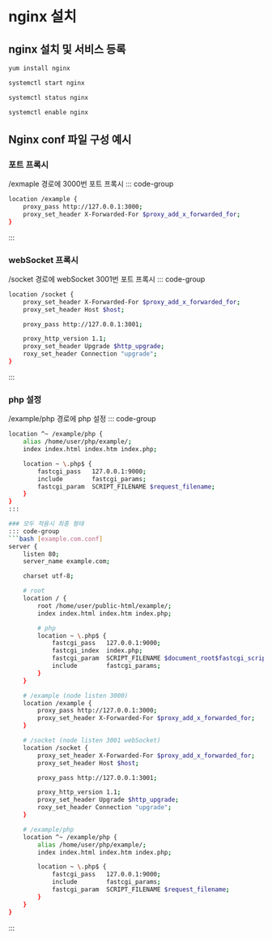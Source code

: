 # nginx 설치

## nginx 설치 및 서비스 등록
```bash
yum install nginx
```
```bash
systemctl start nginx 
```
```bash
systemctl status nginx
```
```bash
systemctl enable nginx
```

## Nginx conf 파일 구성 예시
### 포트 프록시
/exmaple 경로에 3000번 포트 프록시
::: code-group
```bash [example.com.conf]
location /example {
    proxy_pass http://127.0.0.1:3000;
    proxy_set_header X-Forwarded-For $proxy_add_x_forwarded_for;
}
```
:::

### webSocket 프록시
/socket 경로에 webSocket 3001번 포트 프록시
::: code-group
```bash [example.com.conf]
location /socket {
    proxy_set_header X-Forwarded-For $proxy_add_x_forwarded_for;
    proxy_set_header Host $host;

    proxy_pass http://127.0.0.1:3001;

    proxy_http_version 1.1;
    proxy_set_header Upgrade $http_upgrade;
    roxy_set_header Connection "upgrade";
}
```
:::

### php 설정 
/example/php 경로에 php 설정
::: code-group
```bash [example.com.conf]
location ^~ /example/php {
    alias /home/user/php/example/;
    index index.html index.htm index.php;

    location ~ \.php$ {
        fastcgi_pass   127.0.0.1:9000;
        include        fastcgi_params;
        fastcgi_param  SCRIPT_FILENAME $request_filename;
    }
}
:::

### 모두 적용시 최종 형태
::: code-group
```bash [example.com.conf]
server {
    listen 80;
    server_name example.com;

    charset utf-8;

    # root
    location / {
        root /home/user/public-html/example/;
        index index.html index.htm index.php;

        # php 
        location ~ \.php$ {
            fastcgi_pass   127.0.0.1:9000;
            fastcgi_index  index.php;
            fastcgi_param  SCRIPT_FILENAME $document_root$fastcgi_script_name;
            include        fastcgi_params;
        }
    }

    # /example (node listen 3000)
    location /example {
        proxy_pass http://127.0.0.1:3000;
        proxy_set_header X-Forwarded-For $proxy_add_x_forwarded_for;
    }

    # /socket (node listen 3001 webSocket)
    location /socket {
        proxy_set_header X-Forwarded-For $proxy_add_x_forwarded_for;
        proxy_set_header Host $host;

        proxy_pass http://127.0.0.1:3001;

        proxy_http_version 1.1;
        proxy_set_header Upgrade $http_upgrade;
        roxy_set_header Connection "upgrade";
    }

    # /example/php
    location ^~ /example/php {
        alias /home/user/php/example/;
        index index.html index.htm index.php;

        location ~ \.php$ {
            fastcgi_pass   127.0.0.1:9000;
            include        fastcgi_params;
            fastcgi_param  SCRIPT_FILENAME $request_filename;
        }
    }
}
```
:::